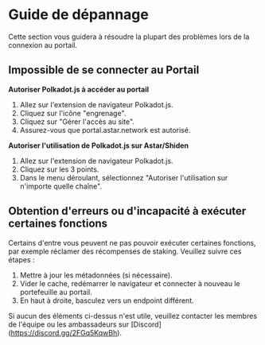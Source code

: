 # Guide de dépannage

Cette section vous guidera à résoudre la plupart des problèmes lors de la connexion au portail.

## Impossible de se connecter au Portail

**Autoriser Polkadot.js à accéder au portail**
1. Allez sur l'extension de navigateur Polkadot.js.
2. Cliquez sur l'icône "engrenage".
3. Cliquez sur "Gérer l'accès au site".
4. Assurez-vous que portal.astar.network est autorisé.

**Autoriser l'utilisation de Polkadot.js sur Astar/Shiden**
1. Allez sur l'extension de navigateur Polkadot.js.
2. Cliquez sur les 3 points.
3. Dans le menu déroulant, sélectionnez "Autoriser l'utilisation sur n'importe quelle chaîne".

## Obtention d'erreurs ou d'incapacité à exécuter certaines fonctions
Certains d'entre vous peuvent ne pas pouvoir exécuter certaines fonctions, par exemple réclamer des récompenses de staking. Veuillez suivre ces étapes :
1. Mettre à jour les métadonnées (si nécessaire).
2. Vider le cache, redémarrer le navigateur et connecter à nouveau le portefeuille au portail.
3. En haut à droite, basculez vers un endpoint différent.

Si aucun des éléments ci-dessus n'est utile, veuillez contacter les membres de l'équipe ou les ambassadeurs sur [Discord] (https://discord.gg/2FGq5KqwBh).
